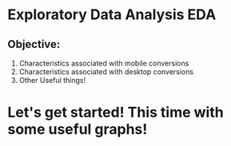 # Exploratory Data Analysis EDA

## Objective:
1) Characteristics associated with mobile conversions
2) Characteristics associated with desktop conversions 
3) Other Useful things!

# Let's get started! This time with some useful graphs!

